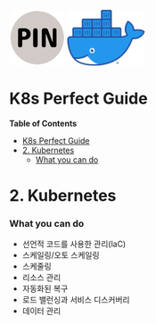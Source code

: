 <p float="left">
    <img src="../Images/PIN.png" alt="PINLAB" height="100">
    <img src="../Images/docker.png" alt="docker" height="100">
</p>

# K8s Perfect Guide

**Table of Contents**
- [K8s Perfect Guide](#k8s-perfect-guide)
- [2. Kubernetes](#2-kubernetes)
    - [What you can do](#what-you-can-do)

# 2. Kubernetes
### What you can do
* 선언적 코드를 사용한 관리(laC)
* 스케일링/오토 스케일링
* 스케줄링
* 리소스 관리
* 자동화된 복구
* 로드 밸런싱과 서비스 디스커버리
* 데이터 관리